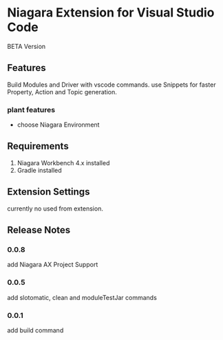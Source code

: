 # Niagara Extension for Visual Studio Code

BETA Version

## Features

Build Modules and Driver with vscode commands.
use Snippets for faster Property, Action and Topic generation.

### plant features

* choose Niagara Environment

## Requirements

1. Niagara Workbench 4.x installed
2. Gradle installed




## Extension Settings

currently no used from extension.


## Release Notes

### 0.0.8

add Niagara AX Project Support

### 0.0.5

add slotomatic, clean and moduleTestJar commands

### 0.0.1

add build command